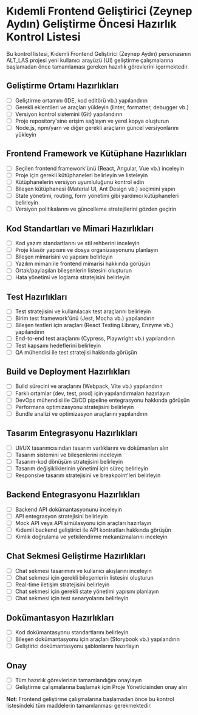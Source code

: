 # Kıdemli Frontend Geliştirici (Zeynep Aydın) Geliştirme Öncesi Hazırlık Kontrol Listesi

Bu kontrol listesi, Kıdemli Frontend Geliştirici (Zeynep Aydın) personasının ALT_LAS projesi yeni kullanıcı arayüzü (UI) geliştirme çalışmalarına başlamadan önce tamamlaması gereken hazırlık görevlerini içermektedir.

## Geliştirme Ortamı Hazırlıkları

- [ ] Geliştirme ortamını (IDE, kod editörü vb.) yapılandırın
- [ ] Gerekli eklentileri ve araçları yükleyin (linter, formatter, debugger vb.)
- [ ] Versiyon kontrol sistemini (Git) yapılandırın
- [ ] Proje repository'sine erişim sağlayın ve yerel kopya oluşturun
- [ ] Node.js, npm/yarn ve diğer gerekli araçların güncel versiyonlarını yükleyin

## Frontend Framework ve Kütüphane Hazırlıkları

- [ ] Seçilen frontend framework'ünü (React, Angular, Vue vb.) inceleyin
- [ ] Proje için gerekli kütüphaneleri belirleyin ve listeleyin
- [ ] Kütüphanelerin versiyon uyumluluğunu kontrol edin
- [ ] Bileşen kütüphanesi (Material UI, Ant Design vb.) seçimini yapın
- [ ] State yönetimi, routing, form yönetimi gibi yardımcı kütüphaneleri belirleyin
- [ ] Versiyon politikalarını ve güncelleme stratejilerini gözden geçirin

## Kod Standartları ve Mimari Hazırlıkları

- [ ] Kod yazım standartlarını ve stil rehberini inceleyin
- [ ] Proje klasör yapısını ve dosya organizasyonunu planlayın
- [ ] Bileşen mimarisini ve yapısını belirleyin
- [ ] Yazılım mimarı ile frontend mimarisi hakkında görüşün
- [ ] Ortak/paylaşılan bileşenlerin listesini oluşturun
- [ ] Hata yönetimi ve loglama stratejisini belirleyin

## Test Hazırlıkları

- [ ] Test stratejisini ve kullanılacak test araçlarını belirleyin
- [ ] Birim test framework'ünü (Jest, Mocha vb.) yapılandırın
- [ ] Bileşen testleri için araçları (React Testing Library, Enzyme vb.) yapılandırın
- [ ] End-to-end test araçlarını (Cypress, Playwright vb.) yapılandırın
- [ ] Test kapsamı hedeflerini belirleyin
- [ ] QA mühendisi ile test stratejisi hakkında görüşün

## Build ve Deployment Hazırlıkları

- [ ] Build sürecini ve araçlarını (Webpack, Vite vb.) yapılandırın
- [ ] Farklı ortamlar (dev, test, prod) için yapılandırmaları hazırlayın
- [ ] DevOps mühendisi ile CI/CD pipeline entegrasyonu hakkında görüşün
- [ ] Performans optimizasyonu stratejisini belirleyin
- [ ] Bundle analizi ve optimizasyon araçlarını yapılandırın

## Tasarım Entegrasyonu Hazırlıkları

- [ ] UI/UX tasarımcısından tasarım varlıklarını ve dokümanları alın
- [ ] Tasarım sistemini ve bileşenlerini inceleyin
- [ ] Tasarım-kod dönüşüm stratejisini belirleyin
- [ ] Tasarım değişikliklerinin yönetimi için süreç belirleyin
- [ ] Responsive tasarım stratejisini ve breakpoint'leri belirleyin

## Backend Entegrasyonu Hazırlıkları

- [ ] Backend API dokümantasyonunu inceleyin
- [ ] API entegrasyon stratejisini belirleyin
- [ ] Mock API veya API simülasyonu için araçları hazırlayın
- [ ] Kıdemli backend geliştirici ile API kontratları hakkında görüşün
- [ ] Kimlik doğrulama ve yetkilendirme mekanizmalarını inceleyin

## Chat Sekmesi Geliştirme Hazırlıkları

- [ ] Chat sekmesi tasarımını ve kullanıcı akışlarını inceleyin
- [ ] Chat sekmesi için gerekli bileşenlerin listesini oluşturun
- [ ] Real-time iletişim stratejisini belirleyin
- [ ] Chat sekmesi için gerekli state yönetimi yapısını planlayın
- [ ] Chat sekmesi için test senaryolarını belirleyin

## Dokümantasyon Hazırlıkları

- [ ] Kod dokümantasyonu standartlarını belirleyin
- [ ] Bileşen dokümantasyonu için araçları (Storybook vb.) yapılandırın
- [ ] Geliştirici dokümantasyonu şablonlarını hazırlayın

## Onay

- [ ] Tüm hazırlık görevlerinin tamamlandığını onaylayın
- [ ] Geliştirme çalışmalarına başlamak için Proje Yöneticisinden onay alın

**Not**: Frontend geliştirme çalışmalarına başlamadan önce bu kontrol listesindeki tüm maddelerin tamamlanması gerekmektedir.
